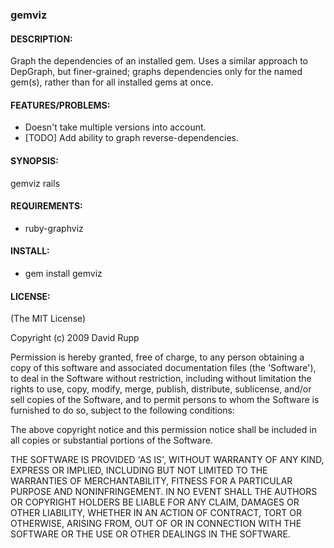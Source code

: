 ### gemviz

#### DESCRIPTION:

Graph the dependencies of an installed gem. Uses a similar approach to
DepGraph, but finer-grained; graphs dependencies only for the named
gem(s), rather than for all installed gems at once.

#### FEATURES/PROBLEMS:

* Doesn't take multiple versions into account.
* [TODO] Add ability to graph reverse-dependencies.

#### SYNOPSIS:

  gemviz rails

#### REQUIREMENTS:

* ruby-graphviz

#### INSTALL:

* gem install gemviz

#### LICENSE:

(The MIT License)

Copyright (c) 2009 David Rupp

Permission is hereby granted, free of charge, to any person obtaining
a copy of this software and associated documentation files (the
'Software'), to deal in the Software without restriction, including
without limitation the rights to use, copy, modify, merge, publish,
distribute, sublicense, and/or sell copies of the Software, and to
permit persons to whom the Software is furnished to do so, subject to
the following conditions:

The above copyright notice and this permission notice shall be
included in all copies or substantial portions of the Software.

THE SOFTWARE IS PROVIDED 'AS IS', WITHOUT WARRANTY OF ANY KIND,
EXPRESS OR IMPLIED, INCLUDING BUT NOT LIMITED TO THE WARRANTIES OF
MERCHANTABILITY, FITNESS FOR A PARTICULAR PURPOSE AND NONINFRINGEMENT.
IN NO EVENT SHALL THE AUTHORS OR COPYRIGHT HOLDERS BE LIABLE FOR ANY
CLAIM, DAMAGES OR OTHER LIABILITY, WHETHER IN AN ACTION OF CONTRACT,
TORT OR OTHERWISE, ARISING FROM, OUT OF OR IN CONNECTION WITH THE
SOFTWARE OR THE USE OR OTHER DEALINGS IN THE SOFTWARE.
